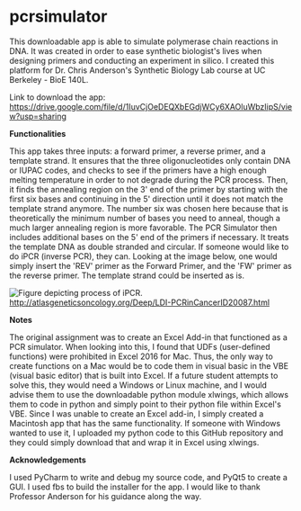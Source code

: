 # pcrsimulator
This downloadable app is able to simulate polymerase chain reactions in DNA. It was created in order to ease synthetic biologist's lives when designing primers and conducting an experiment in silico. I created this platform for Dr. Chris Anderson's Synthetic Biology Lab course at UC Berkeley - BioE 140L.

Link to download the app: https://drive.google.com/file/d/1IuvCjOeDEQXbEGdjWCy6XAOluWbzIipS/view?usp=sharing

**Functionalities**

This app takes three inputs: a forward primer, a reverse primer, and a template strand. It ensures that the three oligonucleotides only contain DNA or IUPAC codes, and checks to see if the primers have a high enough melting temperature in order to not degrade during the PCR process. Then, it finds the annealing region on the 3' end of the primer by starting with the first six bases and continuing in the 5' direction until it does not match the template strand anymore. The number six was chosen here because that is theoretically the minimum number of bases you need to anneal, though a much larger annealing region is more favorable. The PCR Simulator then includes additional bases on the 5' end of the primers if necessary. It treats the template DNA as double stranded and circular. If someone would like to do iPCR (inverse PCR), they can. Looking at the image below, one would simply insert the 'REV' primer as the Forward Primer, and the 'FW' primer as the reverse primer. The template strand could be inserted as is.

![Figure depicting process of iPCR.](http://atlasgeneticsoncology.org/Deep/Images/LDI-PCRinCancerFig1.png)
http://atlasgeneticsoncology.org/Deep/LDI-PCRinCancerID20087.html

**Notes**

The original assignment was to create an Excel Add-in that functioned as a PCR simulator. When looking into this, I found that UDFs (user-defined functions) were prohibited in Excel 2016 for Mac. Thus, the only way to create functions on a Mac would be to code them in visual basic in the VBE (visual basic editor) that is built into Excel. If a future student attempts to solve this, they would need a Windows or Linux machine, and I would advise them to use the downloadable python module xlwings, which allows them to code in python and simply point to their python file within Excel's VBE. Since I was unable to create an Excel add-in, I simply created a Macintosh app that has the same functionality. If someone with Windows wanted to use it, I uploaded my python code to this GitHub repository and they could simply download that and wrap it in Excel using xlwings. 

**Acknowledgements**

I used PyCharm to write and debug my source code, and PyQt5 to create a GUI. I used fbs to build the installer for the app. I would like to thank Professor Anderson for his guidance along the way.
